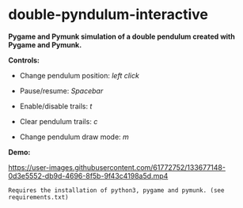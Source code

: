 # double-pyndulum-interactive
**Pygame and Pymunk simulation of a double pendulum created with Pygame and Pymunk.**


**Controls:**

  * Change pendulum position: _left click_
  
  * Pause/resume: _Spacebar_
  
  * Enable/disable trails: _t_
  
  * Clear pendulum trails: _c_
  
  * Change pendulum draw mode: _m_


**Demo:**

https://user-images.githubusercontent.com/61772752/133677148-0d3e5552-db9d-4696-8f5b-9f43c4198a5d.mp4


```Requires the installation of python3, pygame and pymunk. (see requirements.txt)```
